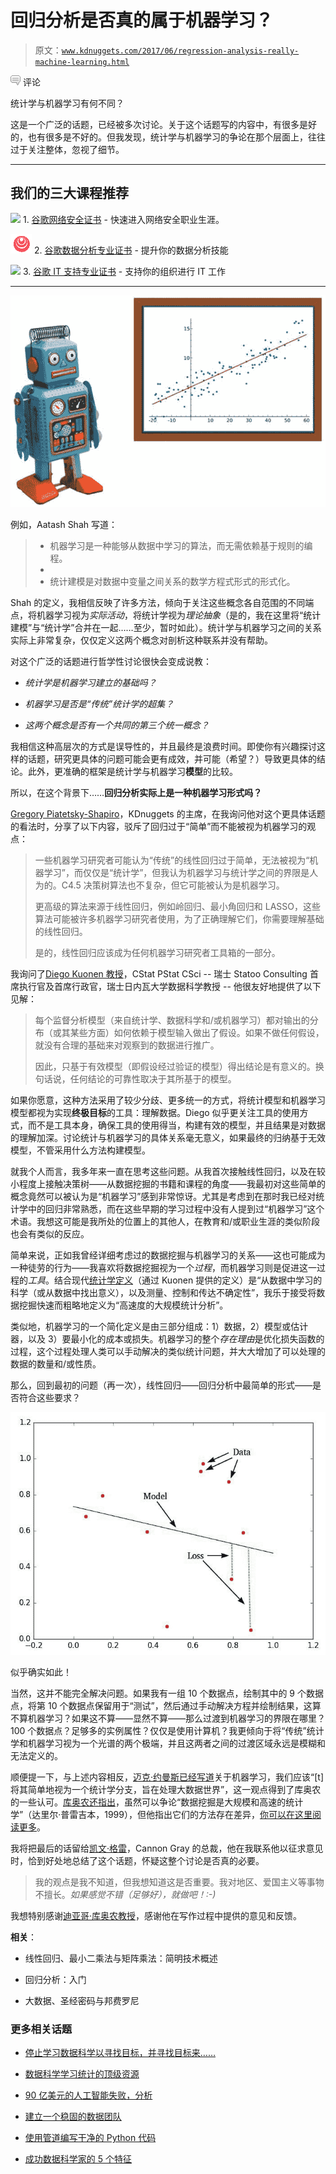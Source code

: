 # 回归分析是否真的属于机器学习？

> 原文：[`www.kdnuggets.com/2017/06/regression-analysis-really-machine-learning.html`](https://www.kdnuggets.com/2017/06/regression-analysis-really-machine-learning.html)

![c](img/3d9c022da2d331bb56691a9617b91b90.png) 评论

统计学与机器学习有何不同？

这是一个广泛的话题，已经被多次讨论。关于这个话题写的内容中，有很多是好的，也有很多是不好的。但我发现，统计学与机器学习的争论在那个层面上，往往过于关注整体，忽视了细节。

* * *

## 我们的三大课程推荐

![](img/0244c01ba9267c002ef39d4907e0b8fb.png) 1\. [谷歌网络安全证书](https://www.kdnuggets.com/google-cybersecurity) - 快速进入网络安全职业生涯。

![](img/e225c49c3c91745821c8c0368bf04711.png) 2\. [谷歌数据分析专业证书](https://www.kdnuggets.com/google-data-analytics) - 提升你的数据分析技能

![](img/0244c01ba9267c002ef39d4907e0b8fb.png) 3\. [谷歌 IT 支持专业证书](https://www.kdnuggets.com/google-itsupport) - 支持你的组织进行 IT 工作

* * *

![回归分析是否是机器学习？](img/57e381d5ad862d71d48bd56edd375075.png)

例如，Aatash Shah 写道：

> +   机器学习是一种能够从数据中学习的算法，而无需依赖基于规则的编程。
> +   
> +   统计建模是对数据中变量之间关系的数学方程式形式的形式化。

Shah 的定义，我相信反映了许多方法，倾向于关注这些概念各自范围的不同端点，将机器学习视为*实际活动*，将统计学视为*理论抽象*（是的，我在这里将“统计建模”与“统计学”合并在一起……至少，暂时如此）。统计学与机器学习之间的关系实际上非常复杂，仅仅定义这两个概念对剖析这种联系并没有帮助。

对这个广泛的话题进行哲学性讨论很快会变成说教：

+   *统计学是机器学习建立的基础吗？*

+   *机器学习是否是“传统”统计学的超集？*

+   *这两个概念是否有一个共同的第三个统一概念？*

我相信这种高层次的方式是误导性的，并且最终是浪费时间。即使你有兴趣探讨这样的话题，研究更具体的问题可能会更有成效，并可能（希望？）导致更具体的结论。此外，更准确的框架是统计学与机器学习**模型**的比较。

所以，在这个背景下……**回归分析实际上是一种机器学习形式吗？**

[Gregory Piatetsky-Shapiro](https://www.linkedin.com/in/gpiatetsky/)，KDnuggets 的主席，在我询问他对这个更具体话题的看法时，分享了以下内容，驳斥了回归过于“简单”而不能被视为机器学习的观点：

> 一些机器学习研究者可能认为“传统”的线性回归过于简单，无法被视为“机器学习”，而仅仅是“统计学”，但我认为机器学习与统计学之间的界限是人为的。C4.5 决策树算法也不复杂，但它可能被认为是机器学习。
> 
> 更高级的算法来源于线性回归，例如岭回归、最小角回归和 LASSO，这些算法可能被许多机器学习研究者使用，为了正确理解它们，你需要理解基础的线性回归。
> 
> 是的，线性回归应该成为任何机器学习研究者工具箱的一部分。

我询问了[Diego Kuonen 教授](https://twitter.com/DiegoKuonen)，CStat PStat CSci -- 瑞士 Statoo Consulting 首席执行官及首席行政官，瑞士日内瓦大学数据科学教授 -- 他很友好地提供了以下见解：

> 每个监督分析模型（来自统计学、数据科学和/或机器学习）都对输出的分布（或其某些方面）如何依赖于模型输入做出了假设。如果不做任何假设，就没有合理的基础来对观察到的数据进行推广。
> 
> 因此，只基于有效模型（即假设经过验证的模型）得出结论是有意义的。换句话说，任何结论的可靠性取决于其所基于的模型。

如果你愿意，这种方法采用了较少分歧、更多统一的方式，将统计模型和机器学习模型都视为实现**终极目标**的工具：理解数据。Diego 似乎更关注工具的使用方式，而不是工具本身，确保工具的使用得当，构建有效的模型，并且结果是对数据的理解加深。讨论统计与机器学习的具体关系毫无意义，如果最终的归纳基于无效模型，不管采用什么方法构建模型。

就我个人而言，我多年来一直在思考这些问题。从我首次接触线性回归，以及在较小程度上接触决策树——从数据挖掘的书籍和课程的角度——我最初对这些简单的概念竟然可以被认为是“机器学习”感到非常惊讶。尤其是考虑到在那时我已经对统计学中的回归非常熟悉，而在这些早期的学习过程中没有人提到过“机器学习”这个术语。我想这可能是我所处的位置上的其他人，在教育和/或职业生涯的类似阶段也会有类似的反应。

简单来说，正如我曾经详细考虑过的数据挖掘与机器学习的关系——这也可能成为一种徒劳的行为——我喜欢将数据挖掘视为一个*过程*，而机器学习则是促进这一过程的*工具*。结合现代[统计学定义](http://www.statoo.com/en/statistics/)（通过 Kuonen 提供的定义）是“从数据中学习的科学（或从数据中找出意义），以及测量、控制和传达不确定性”，我乐于接受将数据挖掘快速而粗略地定义为“高速度的大规模统计分析”。

类似地，机器学习的一个简化定义是由三部分组成：1）数据，2）模型或估计器，以及 3）要最小化的成本或损失。机器学习的整个*存在理由*是优化损失函数的过程，这个过程处理人类可以手动解决的类似统计问题，并大大增加了可以处理的数据的数量和/或性质。

那么，回到最初的问题（再一次），线性回归——回归分析中最简单的形式——是否符合这些要求？

![回归作为机器学习](img/e0a2c4374084059c1e746b4463beb624.png)

似乎确实如此！

当然，这并不能完全解决问题。如果我有一组 10 个数据点，绘制其中的 9 个数据点，将第 10 个数据点保留用于“测试”，然后通过手动解决方程并绘制结果，这算不算机器学习？如果这不算——显然不算——那么过渡到机器学习的界限在哪里？100 个数据点？足够多的实例属性？仅仅是使用计算机？我更倾向于将“传统”统计学和机器学习视为一个光谱的两个极端，并且这两者之间的过渡区域永远是模糊和无法定义的。

顺便提一下，与上述内容相反，[迈克·约曼斯已经写道](https://hbr.org/2015/07/what-every-manager-should-know-about-machine-learning)关于机器学习，我们应该“[t]将其简单地视为一个统计学分支，旨在处理大数据世界”，这一观点得到了库奥农的一些认可。[库奥农还指出](http://www.statoo.com/en/datamining/)，虽然可以争论“数据挖掘是大规模和高速的统计学”（达里尔·普雷吉本，1999），但他指出它们的方法存在差异，[你可以在这里阅读更多](http://www.statoo.com/en/datamining/)。

我将把最后的话留给[凯文·格雷](https://www.linkedin.com/in/cannongray/)，Cannon Gray 的总裁，他在我联系他以征求意见时，恰到好处地总结了这个话题，怀疑这整个讨论是否真的必要。

> 我的观点是我不知道，但我想知道这是否重要。我对地区、爱国主义等事物不擅长。*如果感觉不错（足够好），就做吧！:-)* 

我想特别感谢[迪亚哥·库奥农教授](https://twitter.com/DiegoKuonen)，感谢他在写作过程中提供的意见和反馈。

**相关**：

+   线性回归、最小二乘法与矩阵乘法：简明技术概述

+   回归分析：入门

+   大数据、圣经密码与邦费罗尼

### 更多相关话题

+   [停止学习数据科学以寻找目标，并寻找目标来……](https://www.kdnuggets.com/2021/12/stop-learning-data-science-find-purpose.html)

+   [数据科学学习统计的顶级资源](https://www.kdnuggets.com/2021/12/springboard-top-resources-learn-data-science-statistics.html)

+   [90 亿美元的人工智能失败，分析](https://www.kdnuggets.com/2021/12/9b-ai-failure-examined.html)

+   [建立一个稳固的数据团队](https://www.kdnuggets.com/2021/12/build-solid-data-team.html)

+   [使用管道编写干净的 Python 代码](https://www.kdnuggets.com/2021/12/write-clean-python-code-pipes.html)

+   [成功数据科学家的 5 个特征](https://www.kdnuggets.com/2021/12/5-characteristics-successful-data-scientist.html)
